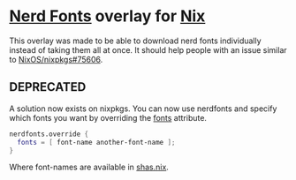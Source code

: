 # [Nerd Fonts](https://github.com/ryanoasis/nerd-fonts) overlay for [Nix](https://github.com/nixos/)

This overlay was made to be able to download nerd fonts individually instead of taking them all at once.
It should help people with an issue similar to [NixOS/nixpkgs#75606](https://github.com/NixOS/nixpkgs/issues/75606).

## DEPRECATED

A solution now exists on nixpkgs. You can now use nerdfonts and specify which fonts you want by
overriding the [fonts](https://github.com/NixOS/nixpkgs/blob/4a737a18ac3076fc0bfd40c88556f966f9042162/pkgs/data/fonts/nerdfonts/default.nix#L7)
attribute.

```nix
nerdfonts.override {
  fonts = [ font-name another-font-name ];
}
```

Where font-names are available in [shas.nix](https://github.com/NixOS/nixpkgs/blob/master/pkgs/data/fonts/nerdfonts/shas.nix#L2-L51).
